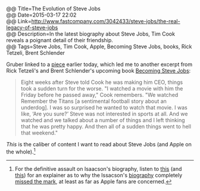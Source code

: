 @@ Title=The Evolution of Steve Jobs  
@@ Date=2015-03-17 22:02  
@@ Link=http://www.fastcompany.com/3042433/steve-jobs/the-real-legacy-of-steve-jobs  
@@ Description=In the latest biography about Steve Jobs, Tim Cook reveals a poignant detail of their friendship.  
@@ Tags=Steve Jobs, Tim Cook, Apple, Becoming Steve Jobs, books, Rick Tetzeli, Brent Schlender  

Gruber linked to a [piece][daringfireball] earlier today, which led me to another excerpt from Rick Tetzeli's and Brent Schlender's upcoming book [Becoming Steve Jobs][amazon]:
>Eight weeks after Steve told Cook he was making him CEO, things took a sudden turn for the worse. "I watched a movie with him the Friday before he passed away," Cook remembers. "We watched Remember the Titans [a sentimental football story about an underdog]. I was so surprised he wanted to watch that movie. I was like, ‘Are you sure?’ Steve was not interested in sports at all. And we watched and we talked about a number of things and I left thinking that he was pretty happy. And then all of a sudden things went to hell that weekend."

*This* is the caliber of content I want to read about Steve Jobs (and Apple on the whole).[^more]

[^more]: For the definitive assault on Isaacson's biography, listen to [this][5by5] (and [this][5by6]) for an explainer as to why the Issacson's [biography][amazon 2] completely [missed the mark][marco], at least as far as Apple fans are concerned.

[5by5]: http://5by5.tv/hypercritical/42
[5by6]: http://5by5.tv/hypercritical/43
[amazon]: http://amazon.com/dp/0385347405/?tag=theov0c-20
[amazon 2]: http://amazon.com/dp/1442369051
[daringfireball]: http://daringfireball.net/linked/2015/03/17/jobs-cook
[marco]: http://www.marco.org/2012/02/15/walter-isaacsons-steve-jobs